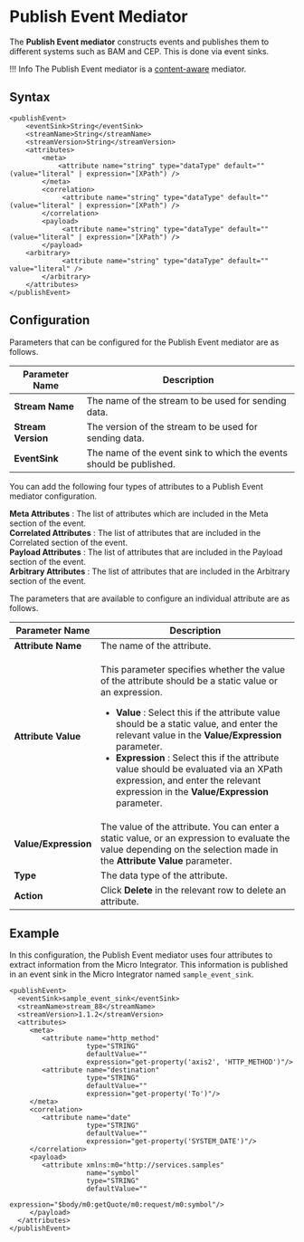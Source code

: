 # Publish Event Mediator

The **Publish Event mediator** constructs events and publishes them to different systems such as BAM and CEP. This is done via event sinks.

!!! Info
    The Publish Event mediator is a [content-aware](../../../concepts/message-processing-units/#classification-of-mediators) mediator.

## Syntax

```
<publishEvent>
    <eventSink>String</eventSink>
    <streamName>String</streamName>
    <streamVersion>String</streamVersion>
    <attributes>
        <meta>
            <attribute name="string" type="dataType" default="" (value="literal" | expression="[XPath") />
        </meta>
        <correlation>
             <attribute name="string" type="dataType" default="" (value="literal" | expression="[XPath") />
        </correlation>
        <payload>
             <attribute name="string" type="dataType" default="" (value="literal" | expression="[XPath") />
        </payload>
    <arbitrary>
             <attribute name="string" type="dataType" default="" value="literal" />
        </arbitrary>
    </attributes>
</publishEvent>
```

## Configuration

Parameters that can be configured for the Publish Event mediator are as
follows.

| Parameter Name     | Description                                                         |
|--------------------|---------------------------------------------------------------------|
| **Stream Name**    | The name of the stream to be used for sending data.                 |
| **Stream Version** | The version of the stream to be used for sending data.              |
| **EventSink**      | The name of the event sink to which the events should be published. |

You can add the following four types of attributes to a Publish Event
mediator configuration.

**Meta Attributes** : The list of attributes which are included in the
Meta section of the event.  
**Correlated Attributes** : The list of attributes that are included in
the Correlated section of the event.  
**Payload Attributes** : The list of attributes that are included in the
Payload section of the event.  
**Arbitrary Attributes** : The list of attributes that are included in
the Arbitrary section of the event.

The parameters that are available to configure an individual attribute
are as follows.

<table>
<thead>
<tr class="header">
<th>Parameter Name</th>
<th>Description</th>
</tr>
</thead>
<tbody>
<tr class="odd">
<td><strong>Attribute Name</strong></td>
<td>The name of the attribute.</td>
</tr>
<tr class="even">
<td><strong>Attribute Value</strong></td>
<td><p>This parameter specifies whether the value of the attribute should be a static value or an expression.</p>
<ul>
<li><strong>Value</strong> : Select this if the attribute value should be a static value, and enter the relevant value in the <strong>Value/Expression</strong> parameter.</li>
<li><strong>Expression</strong> : Select this if the attribute value should be evaluated via an XPath expression, and enter the relevant expression in the <strong>Value/Expression</strong> parameter.</li>
</ul></td>
</tr>
<tr class="odd">
<td><strong>Value/Expression</strong></td>
<td>The value of the attribute. You can enter a static value, or an expression to evaluate the value depending on the selection made in the <strong>Attribute Value</strong> parameter.</td>
</tr>
<tr class="even">
<td><strong>Type</strong></td>
<td>The data type of the attribute.</td>
</tr>
<tr class="odd">
<td><strong>Action</strong></td>
<td>Click <strong>Delete</strong> in the relevant row to delete an attribute.</td>
</tr>
</tbody>
</table>

## Example

In this configuration, the Publish Event mediator uses four attributes to extract information from the Micro Integrator. This information is
published in an event sink in the Micro Integrator named `sample_event_sink`.

```
<publishEvent>
  <eventSink>sample_event_sink</eventSink>
  <streamName>stream_88</streamName>
  <streamVersion>1.1.2</streamVersion>
  <attributes>
     <meta>
        <attribute name="http_method"
                   type="STRING"
                   defaultValue=""
                   expression="get-property('axis2', 'HTTP_METHOD')"/>
        <attribute name="destination"
                   type="STRING"
                   defaultValue=""
                   expression="get-property('To')"/>
     </meta>
     <correlation>
        <attribute name="date"
                   type="STRING"
                   defaultValue=""
                   expression="get-property('SYSTEM_DATE')"/>
     </correlation>
     <payload>
        <attribute xmlns:m0="http://services.samples"
                   name="symbol"
                   type="STRING"
                   defaultValue=""
                   expression="$body/m0:getQuote/m0:request/m0:symbol"/>
     </payload>
  </attributes>
</publishEvent>
```

